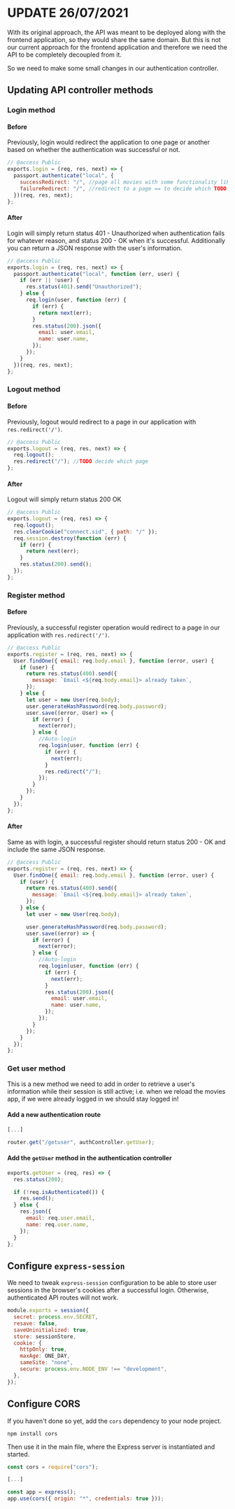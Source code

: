 # UPDATE 26/07/2021

With its original approach, the API was meant to be deployed along with the frontend application, so they would share the same domain. But this is not our current approach for the frontend application and therefore we need the API to be completely decoupled from it.

So we need to make some small changes in our authentication controller.

## Updating API controller methods

### Login method

#### Before

Previously, login would redirect the application to one page or another based on whether the authentication was successful or not.

```javascript
// @access Public
exports.login = (req, res, next) => {
  passport.authenticate("local", {
    successRedirect: "/", //page all movies with some functionality like add?
    failureRedirect: "/", //redirect to a page == to decide which TODO
  })(req, res, next);
};
```

#### After

Login will simply return status 401 - Unauthorized when authentication fails for whatever reason, and status 200 - OK when it's successful.
Additionally you can return a JSON response with the user's information.

```javascript
// @access Public
exports.login = (req, res, next) => {
  passport.authenticate("local", function (err, user) {
    if (err || !user) {
      res.status(401).send("Unauthorized");
    } else {
      req.login(user, function (err) {
        if (err) {
          return next(err);
        }
        res.status(200).json({
          email: user.email,
          name: user.name,
        });
      });
    }
  })(req, res, next);
};
```

### Logout method

#### Before

Previously, logout would redirect to a page in our application with `res.redirect('/')`.

```javascript
// @access Public
exports.logout = (req, res, next) => {
  req.logout();
  res.redirect("/"); //TODO decide which page
};
```

#### After

Logout will simply return status 200 OK

```javascript
// @access Public
exports.logout = (req, res) => {
  req.logout();
  res.clearCookie("connect.sid", { path: "/" });
  req.session.destroy(function (err) {
    if (err) {
      return next(err);
    }
    res.status(200).send();
  });
};
```

### Register method

#### Before

Previously, a successful register operation would redirect to a page in our application with `res.redirect('/')`.

```javascript
// @access Public
exports.register = (req, res, next) => {
  User.findOne({ email: req.body.email }, function (error, user) {
    if (user) {
      return res.status(400).send({
        message: `Email <${req.body.email}> already taken`,
      });
    } else {
      let user = new User(req.body);
      user.generateHashPassword(req.body.password);
      user.save((error, User) => {
        if (error) {
          next(error);
        } else {
          //Auto-login
          req.login(user, function (err) {
            if (err) {
              next(err);
            }
            res.redirect("/");
          });
        }
      });
    }
  });
};
```

#### After

Same as with login, a successful register should return status 200 - OK and include the same JSON response.

```javascript
// @access Public
exports.register = (req, res, next) => {
  User.findOne({ email: req.body.email }, function (error, user) {
    if (user) {
      return res.status(400).send({
        message: `Email <${req.body.email}> already taken`,
      });
    } else {
      let user = new User(req.body);

      user.generateHashPassword(req.body.password);
      user.save((error) => {
        if (error) {
          next(error);
        } else {
          //Auto-login
          req.login(user, function (err) {
            if (err) {
              next(err);
            }
            res.status(200).json({
              email: user.email,
              name: user.name,
            });
          });
        }
      });
    }
  });
};
```

### Get user method

This is a new method we need to add in order to retrieve a user's information while their session is still active; i.e. when we reload the movies app, if we were already logged in we should stay logged in!

#### Add a new authentication route

```javascript
[...]

router.get("/getuser", authController.getUser);
```

#### Add the `getUser` method in the authentication controller

```javascript
exports.getUser = (req, res) => {
  res.status(200);

  if (!req.isAuthenticated()) {
    res.send();
  } else {
    res.json({
      email: req.user.email,
      name: req.user.name,
    });
  }
};
```

## Configure `express-session`

We need to tweak `express-session` configuration to be able to store user sessions in the browser's cookies after a successful login. Otherwise, authenticated API routes will not work.

```javascript
module.exports = session({
  secret: process.env.SECRET,
  resave: false,
  saveUninitialized: true,
  store: sessionStore,
  cookie: {
    httpOnly: true,
    maxAge: ONE_DAY,
    sameSite: "none",
    secure: process.env.NODE_ENV !== "development",
  },
});
```

## Configure CORS

If you haven't done so yet, add the `cors` dependency to your node project.

```
npm install cors
```

Then use it in the main file, where the Express server is instantiated and started.

```javascript
const cors = require("cors");

[...]

const app = express();
app.use(cors({ origin: "*", credentials: true }));
```
